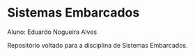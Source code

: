 # Sistemas Embarcados

Aluno: Eduardo Nogueira Alves

Repositório voltado para a disciplina de Sistemas Embarcados.
